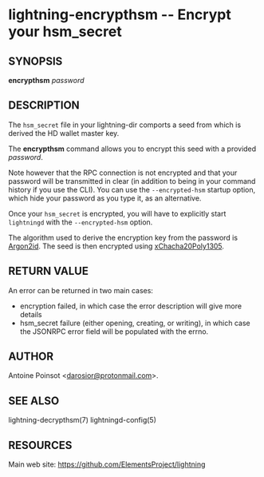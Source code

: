 lightning-encrypthsm -- Encrypt your hsm_secret
===============================================

SYNOPSIS
--------

**encrypthsm** *password*

DESCRIPTION
-----------

The `hsm_secret` file in your lightning-dir comports a seed from which is
derived the HD wallet master key.

The **encrypthsm** command allows you to encrypt this seed with a provided *password*.

Note however that the RPC connection is not encrypted and that your password will be
transmitted in clear (in addition to being in your command history if you use the CLI).
You can use the `--encrypted-hsm` startup option, which hide your password as you type
it, as an alternative.

Once your `hsm_secret` is encrypted, you will have to explicitly start `lightningd` with
the `--encrypted-hsm` option.

The algorithm used to derive the encryption key from the password is
[Argon2id](https://github.com/p-h-c/phc-winner-argon2). The seed is then encrypted using
[xChacha20Poly1305](https://tools.ietf.org/html/draft-arciszewski-xchacha-03).

RETURN VALUE
------------

An error can be returned in two main cases:
- encryption failed, in which case the error description will give more details
- hsm_secret failure (either opening, creating, or writing), in which case the JSONRPC
    error field will be populated with the errno.

AUTHOR
------

Antoine Poinsot <<darosior@protonmail.com>>.

SEE ALSO
--------

lightning-decrypthsm(7)
lightningd-config(5)

RESOURCES
---------

Main web site: <https://github.com/ElementsProject/lightning>
